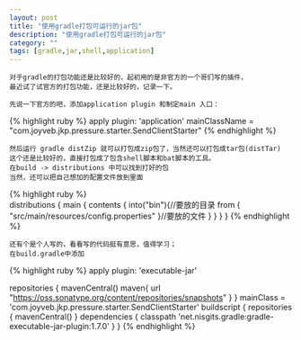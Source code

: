 ```yaml
---
layout: post
title: "使用gradle打包可运行的jar包"
description: "使用gradle打包可运行的jar包"
category: ""
tags: [gradle,jar,shell,application]
---
```

	
	对于gradle的打包功能还是比较好的，起初用的是非官方的一个哥们写的插件，
	最近试了试官方的打包功能，还是比较好的，记录一下。
	
	先说一下官方的吧，添加application plugin 和制定main 入口：
{% highlight ruby %}
	apply plugin: 'application'
	mainClassName = "com.joyveb.jkp.pressure.starter.SendClientStarter"
{% endhighlight %}

	然后运行 gradle distZip 就可以打包成zip包了，当然还可以打包成tar包(distTar)
	这个还是比较好的，直接打包成了包含shell脚本和bat脚本的工具。
	在build -> distributions 中可以找到打好的包
	当然，还可以把自己想加的配置文件放到里面

{% highlight ruby %}	
distributions {
	main {
		contents {
			into("bin"){//要放的目录
				from { "src/main/resources/config.properties" }//要放的文件
			}
		}
	}
}
{% endhighlight %}
	
	还有个是个人写的，看看写的代码挺有意思，值得学习；
	在build.gradle中添加
{% highlight ruby %}
	apply plugin: 'executable-jar'
	
repositories {
    mavenCentral()
    maven{ url "https://oss.sonatype.org/content/repositories/snapshots" }
}
mainClass = 'com.joyveb.jkp.pressure.starter.SendClientStarter'
buildscript {
       repositories {
              mavenCentral()
       }
       dependencies {
              classpath 'net.nisgits.gradle:gradle-executable-jar-plugin:1.7.0'
       }
}
{% endhighlight %}
	
	


